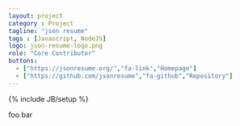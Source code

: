 ```yaml
---
layout: project
category : Project
tagline: "json resume"
tags : [Javascript, NodeJS]
logo: json-resume-logo.png
role: "Core Contributor"
buttons:
  - ["https://jsonresume.org/","fa-link","Homepage"]
  - ["https://github.com/jsonresume","fa-github","Repository"]
---
```

{% include JB/setup %}

foo bar
